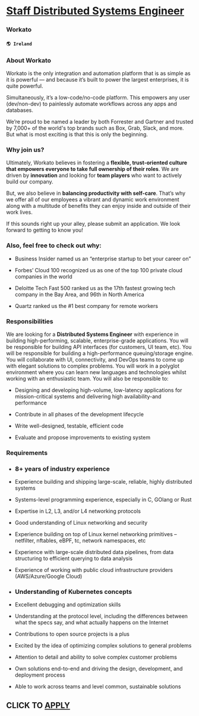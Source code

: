 # [Staff Distributed Systems Engineer](https://www.remotewlb.com/apply/staff-distributed-systems-engineer)  
### Workato  
#### `🌎 Ireland`  

### **About Workato**

Workato is the only integration and automation platform that is as simple as it is powerful — and because it’s built to power the largest enterprises, it is quite powerful.

Simultaneously, it’s a low-code/no-code platform. This empowers any user (dev/non-dev) to painlessly automate workflows across any apps and databases.

We’re proud to be named a leader by both Forrester and Gartner and trusted by 7,000+ of the world's top brands such as Box, Grab, Slack, and more. But what is most exciting is that this is only the beginning.

### **Why join us?**

Ultimately, Workato believes in fostering a **flexible, trust-oriented culture that empowers everyone to take full ownership of their roles**. We are driven by **innovation** and looking for **team players** who want to actively build our company.

But, we also believe in **balancing productivity with self-care**. That’s why we offer all of our employees a vibrant and dynamic work environment along with a multitude of benefits they can enjoy inside and outside of their work lives.

If this sounds right up your alley, please submit an application. We look forward to getting to know you!

### Also, feel free to check out why:

  * Business Insider named us an “enterprise startup to bet your career on”

  * Forbes’ Cloud 100 recognized us as one of the top 100 private cloud companies in the world

  * Deloitte Tech Fast 500 ranked us as the 17th fastest growing tech company in the Bay Area, and 96th in North America

  * Quartz ranked us the #1 best company for remote workers

### **Responsibilities**

We are looking for a **Distributed Systems Engineer** with experience in building high-performing, scalable, enterprise-grade applications. You will be responsible for building API interfaces (for customers, UI team, etc). You will be responsible for building a high-performance queuing/storage engine. You will collaborate with UI, connectivity, and DevOps teams to come up with elegant solutions to complex problems. You will work in a polyglot environment where you can learn new languages and technologies whilst working with an enthusiastic team. You will also be responsible to:

  * Designing and developing high-volume, low-latency applications for mission-critical systems and delivering high availability-and performance

  * Contribute in all phases of the development lifecycle

  * Write well-designed, testable, efficient code

  * Evaluate and propose improvements to existing system

### **Requirements**

  * ### 8+ years of industry experience

  * Experience building and shipping large-scale, reliable, highly distributed systems

  * Systems-level programming experience, especially in C, GOlang or Rust

  * Expertise in L2, L3, and/or L4 networking protocols

  * Good understanding of Linux networking and security

  * Experience building on top of Linux kernel networking primitives – netfilter, nftables, eBPF, tc, network namespaces, etc

  * Experience with large-scale distributed data pipelines, from data structuring to efficient querying to data analysis

  * Experience of working with public cloud infrastructure providers (AWS/Azure/Google Cloud)

  * ### Understanding of Kubernetes concepts

  * Excellent debugging and optimization skills

  * Understanding at the protocol level, including the differences between what the specs say, and what actually happens on the Internet

  * Contributions to open source projects is a plus

  * Excited by the idea of optimizing complex solutions to general problems

  * Attention to detail and ability to solve complex customer problems

  * Own solutions end-to-end and driving the design, development, and deployment process

  * Able to work across teams and level common, sustainable solutions

  
## CLICK TO [APPLY](https://www.remotewlb.com/apply/staff-distributed-systems-engineer)


